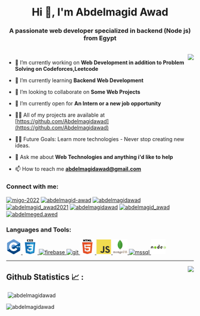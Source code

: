 <h1 align="center">Hi 👋, I'm Abdelmagid Awad</h1>
<h3 align="center">A passionate web developer specialized in backend (Node js) from Egypt</h3>
<br>
<img align="right" src="https://user-images.githubusercontent.com/58109796/233058941-9dd6c50a-a5ea-45fd-b788-c3bb8e00bffe.gif" rel="nofollow noopener" height="400px" draggable="false"/> 

- 🔭 I’m currently working on **Web Development in addition to Problem Solving on Codeforces,Leetcode**

- 🌱 I’m currently learning **Backend Web Development**

- 👯 I’m looking to collaborate on **Some Web Projects**

- 🤝 I’m currently open for **An Intern or a new job opportunity**

- 👨‍💻 All of my projects are available at [https://github.com/Abdelmagidawad](https://github.com/Abdelmagidawad)
  
- 💪🏼 Future Goals: Learn more technologies - Never stop creating new ideas.

- 💬 Ask me about **Web Technologies and anything i'd like to help**

- 📫 How to reach me **abdelmagidawad@gmail.com**

<h3 align="left">Connect with me:</h3>
<p align="left">
<a href="https://codepen.io/migo-2022" target="blank"><img align="center" src="https://raw.githubusercontent.com/rahuldkjain/github-profile-readme-generator/master/src/images/icons/Social/codepen.svg" alt="migo-2022" height="30" width="40" /></a>
<a href="https://linkedin.com/in/abdelmagid-awad" target="blank"><img align="center" src="https://raw.githubusercontent.com/rahuldkjain/github-profile-readme-generator/master/src/images/icons/Social/linked-in-alt.svg" alt="abdelmagid-awad" height="30" width="40" /></a>
<a href="https://www.hackerrank.com/abdelmagidawad" target="blank"><img align="center" src="https://raw.githubusercontent.com/rahuldkjain/github-profile-readme-generator/master/src/images/icons/Social/hackerrank.svg" alt="abdelmagidawad" height="30" width="40" /></a>
<a href="https://codeforces.com/profile/abdelmagid_awad2021" target="blank"><img align="center" src="https://raw.githubusercontent.com/rahuldkjain/github-profile-readme-generator/master/src/images/icons/Social/codeforces.svg" alt="abdelmagid_awad2021" height="30" width="40" /></a>
<a href="https://www.leetcode.com/abdelmagidawad" target="blank"><img align="center" src="https://raw.githubusercontent.com/rahuldkjain/github-profile-readme-generator/master/src/images/icons/Social/leet-code.svg" alt="abdelmagidawad" height="30" width="40" /></a>
<a href="https://instagram.com/abdelmagid_awad" target="blank"><img align="center" src="https://raw.githubusercontent.com/rahuldkjain/github-profile-readme-generator/master/src/images/icons/Social/instagram.svg" alt="abdelmagid_awad" height="30" width="40" /></a>
  <a href="https://fb.com/abdelmeged.awed" target="blank"><img align="center" src="https://raw.githubusercontent.com/rahuldkjain/github-profile-readme-generator/master/src/images/icons/Social/facebook.svg" alt="abdelmeged.awed" height="30" width="40" /></a>
</p>

<h3 align="left">Languages and Tools:</h3>
<p align="left"> <a href="https://www.w3schools.com/cpp/" target="_blank" rel="noreferrer"> <img src="https://raw.githubusercontent.com/devicons/devicon/master/icons/cplusplus/cplusplus-original.svg" alt="cplusplus" width="40" height="40"/> </a> <a href="https://www.w3schools.com/css/" target="_blank" rel="noreferrer"> <img src="https://raw.githubusercontent.com/devicons/devicon/master/icons/css3/css3-original-wordmark.svg" alt="css3" width="40" height="40"/> </a> <a href="https://firebase.google.com/" target="_blank" rel="noreferrer"> <img src="https://www.vectorlogo.zone/logos/firebase/firebase-icon.svg" alt="firebase" width="40" height="40"/> </a> <a href="https://git-scm.com/" target="_blank" rel="noreferrer"> <img src="https://www.vectorlogo.zone/logos/git-scm/git-scm-icon.svg" alt="git" width="40" height="40"/> </a> <a href="https://www.w3.org/html/" target="_blank" rel="noreferrer"> <img src="https://raw.githubusercontent.com/devicons/devicon/master/icons/html5/html5-original-wordmark.svg" alt="html5" width="40" height="40"/> </a> <a href="https://developer.mozilla.org/en-US/docs/Web/JavaScript" target="_blank" rel="noreferrer"> <img src="https://raw.githubusercontent.com/devicons/devicon/master/icons/javascript/javascript-original.svg" alt="javascript" width="40" height="40"/> </a> <a href="https://www.mongodb.com/" target="_blank" rel="noreferrer"> <img src="https://raw.githubusercontent.com/devicons/devicon/master/icons/mongodb/mongodb-original-wordmark.svg" alt="mongodb" width="40" height="40"/> </a> <a href="https://www.microsoft.com/en-us/sql-server" target="_blank" rel="noreferrer"> <img src="https://www.svgrepo.com/show/303229/microsoft-sql-server-logo.svg" alt="mssql" width="40" height="40"/> </a> <a href="https://nodejs.org" target="_blank" rel="noreferrer"> <img src="https://raw.githubusercontent.com/devicons/devicon/master/icons/nodejs/nodejs-original-wordmark.svg" alt="nodejs" width="40" height="40"/> </a> </p>
<hr>
<img src="https://github.com/samujjwaal/samujjwaal/raw/master/etc/coffee.png" align="right" height="275" />
<h2 align="left">Github Statistics 📈 :</h2>
<p>&nbsp;<img align="center" src="https://github-readme-stats.vercel.app/api?username=abdelmagidawad&theme=dark&show_icons=true&locale=en" alt="abdelmagidawad" width="550"/></p>


<p><img align="left" src="https://github-readme-stats.vercel.app/api/top-langs?username=abdelmagidawad&theme=dark&show_icons=true&locale=en&layout=compact" alt="abdelmagidawad" width="350"/></p>




